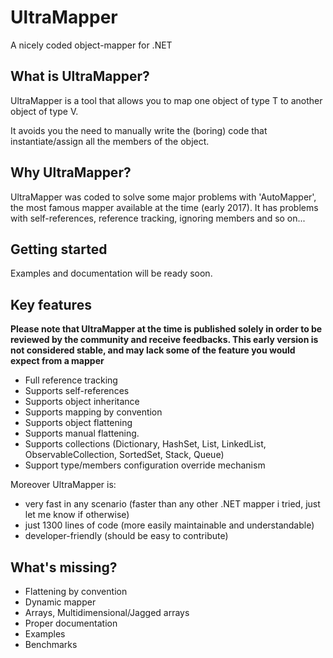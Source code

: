 # UltraMapper
A nicely coded object-mapper for .NET


What is UltraMapper?
--------------------------------

UltraMapper is a tool that allows you to map one object of type T to another object of type V.

It avoids you the need to manually write the (boring) code that instantiate/assign all the members of the object.


Why UltraMapper?
--------------------------------

UltraMapper was coded to solve some major problems with 'AutoMapper', the most famous mapper available at the time (early 2017).
It has problems with self-references, reference tracking, ignoring members and so on...

Getting started
--------------------------------

Examples and documentation will be ready soon.


Key features
--------------------------------

**Please note that UltraMapper at the time is published solely in order to be reviewed by the community and receive feedbacks.
This early version is not considered stable, and may lack some of the feature you would expect from a mapper**

- Full reference tracking
- Supports self-references
- Supports object inheritance
- Supports mapping by convention
- Supports object flattening
- Supports manual flattening.
- Supports collections (Dictionary, HashSet, List, LinkedList, ObservableCollection, SortedSet, Stack, Queue)
- Support type/members configuration override mechanism

Moreover UltraMapper is:
- very fast in any scenario (faster than any other .NET mapper i tried, just let me know if otherwise)
- just 1300 lines of code (more easily maintainable and understandable)
- developer-friendly (should be easy to contribute)

What's missing?
--------------------------------

- Flattening by convention
- Dynamic mapper
- Arrays, Multidimensional/Jagged arrays
- Proper documentation
- Examples
- Benchmarks
